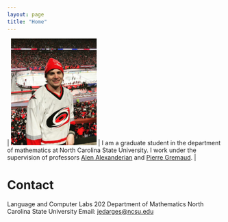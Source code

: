 ```yaml
---
layout: page
title: "Home"
---
```


| <img src="assets/FGCS7881-1233x1536.jpg" alt="pic" width="200"/> | I am a graduate student in the department of mathematics at North Carolina State University. I work under the supervision of professors [Alen Alexanderian](https://aalexan3.math.ncsu.edu/) and [Pierre Gremaud](https://gremaud.wordpress.ncsu.edu/). |

# Contact
Language and Computer Labs 202
Department of Mathematics
North Carolina State University
Email: jedarges@ncsu.edu
